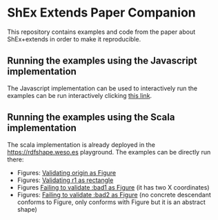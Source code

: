 # ShEx Extends Paper Companion

This repository contains examples and code from the paper about ShEx+extends in order to make it reproducible. 

## Running the examples using the Javascript implementation

The Javascript implementation can be used to interactively run the examples can be run interactively clicking <a href="https://shex.io/webapps/shex.js/packages/shex-webapp/doc/shex-simple?manifestURL=https://raw.githubusercontent.com/weso/shex_extends_paper_companion/master/examples/manifest.yml">this link</a>.

## Running the examples using the Scala implementation

The scala implementation is already deployed in the https://rdfshape.weso.es playground. The examples can be directly run there:

- Figures: <a href="https://rdfshape.weso.es/shexValidate?data=prefix%20%3A%20%20%20%20%20%20%20%3Chttp%3A%2F%2Fexample.org%2F%3E%0Aprefix%20xsd%3A%20%20%20%20%3Chttp%3A%2F%2Fwww.w3.org%2F2001%2FXMLSchema%23%3E%0A%0A%3Aorigin%20%3Acomponent%20%0A%20%5B%3Atype%20%3ALabel%3B%20%3Avalue%20%22Origin%22%5D%20%2C%0A%20%5B%3Atype%20%3AXCoord%3B%20%3Avalue%200%5D%20%2C%20%5B%3Atype%20%3AYCoord%3B%20%3Avalue%200%5D%20.%0A%0A%3Abad1%20%3Acomponent%20%0A%20%20%20%20%5B%20%3Atype%20%3ALabel%3B%20%3Avalue%20%22Origin%22%20%5D%20%2C%0A%20%20%20%20%5B%20%3Atype%20%3AXCoord%3B%20%3Avalue%200%3B%20%5D%20%2C%0A%20%20%20%20%5B%20%3Atype%20%3AXCoord%3B%20%3Avalue%201%3B%20%5D%20%2C%0A%20%20%20%20%5B%20%3Atype%20%3AYCoord%3B%20%3Avalue%200%3B%20%5D%20.%0A%0A%3Abad2%20%3Acomponent%20%20%20%20%20%0A%20%20%20%20%5B%20%3Atype%20%3ALabel%3B%20%3Avalue%20%22Unspecified%22%20%5D%20.%0A%20%20%20%20%0A%3Ar1%20%3Acomponent%20%0A%20%5B%3Atype%20%3ALabel%3B%20%3Avalue%20%22A%20red%20rectangle%22%5D%20%2C%0A%20%5B%3Atype%20%3AXCoord%3B%20%3Avalue%202%5D%2C%20%5B%3Atype%20%3AYCoord%3B%20%3Avalue%203%5D%2C%0A%20%5B%3Atype%20%3AColor%3B%20%3Avalue%20%3ARed%5D%2C%20%0A%20%5B%3Atype%20%3AHeight%3B%20%3Avalue%204%5D%2C%20%5B%3Atype%20%3AWidth%3B%20%3Avalue%205%5D%20.&dataFormat=Turtle&dataInference=NONE&dataSource=byText&schema=prefix%20%3A%20%20%20%20%20%20%20%3Chttp%3A%2F%2Fexample.org%2F%3E%0Aprefix%20xsd%3A%20%20%20%20%3Chttp%3A%2F%2Fwww.w3.org%2F2001%2FXMLSchema%23%3E%0Aprefix%20schema%3A%20%3Chttp%3A%2F%2Fschema.org%2F%3E%0A%0Aabstract%20%3CFigure%3E%20%7B%0A%20%3Acomponent%20%40%3CLabel%3E%0A%7D%0A%0A%3CLabel%3E%20%7B%20%3Atype%20%5B%20%3ALabel%20%5D%3B%20%3Avalue%20xsd%3Astring%20%7D%0A%0A%3CGeoFigure%3E%20extends%20%40%3CFigure%3E%20%7B%0A%20%20%3Acomponent%20%40%3CPosX%3E%20%3B%0A%20%20%3Acomponent%20%40%3CPosY%3E%0A%7D%0A%0A%3CPosX%3E%20%7B%20%3Atype%20%5B%20%3AXCoord%20%5D%3B%20%3Avalue%20xsd%3Ainteger%20%7D%0A%3CPosY%3E%20%7B%20%3Atype%20%5B%20%3AYCoord%20%5D%3B%20%3Avalue%20xsd%3Ainteger%20%7D%0A%0A%3CColoredFigure%3E%20extends%20%40%3CFigure%3E%20%7B%0A%20%20%3Acomponent%20%40%3CColor%3E%0A%7D%0A%0A%3CRectangle%3E%20extends%20%40%3CGeoFigure%3E%20extends%20%40%3CColoredFigure%3E%20%7B%0A%20%20%3Acomponent%20%40%3CHeight%3E%20%3B%0A%20%20%3Acomponent%20%40%3CWidth%3E%0A%7D%0A%0A%3CColor%3E%20%7B%3Atype%20%5B%20%3AColor%20%5D%3B%20%3Avalue%20%5B%3ARed%20%3AGreen%20%3ABlue%20%5D%20%7D%0A%3CHeight%3E%20%7B%3Atype%20%5B%20%3AHeight%20%5D%3B%20%3Avalue%20xsd%3Ainteger%20%7D%0A%3CWidth%3E%20%7B%3Atype%20%5B%20%3AWidth%20%5D%3B%20%3Avalue%20xsd%3Ainteger%20%7D&schemaEngine=ShEx&schemaFormat=ShExC&schemaSource=byText&shape-map=%3Aorigin%40%3CFigure%3E&shapeMapFormat=Compact&shapeMapSource=byText&triggerMode=ShapeMap">Validating origin as Figure</a>
- Figures: <a href="https://rdfshape.weso.es/shexValidate?data=prefix%20%3A%20%20%20%20%20%20%20%3Chttp%3A%2F%2Fexample.org%2F%3E%0Aprefix%20xsd%3A%20%20%20%20%3Chttp%3A%2F%2Fwww.w3.org%2F2001%2FXMLSchema%23%3E%0A%0A%3Aorigin%20%3Acomponent%20%0A%20%5B%3Atype%20%3ALabel%3B%20%3Avalue%20%22Origin%22%5D%20%2C%0A%20%5B%3Atype%20%3AXCoord%3B%20%3Avalue%200%5D%20%2C%20%5B%3Atype%20%3AYCoord%3B%20%3Avalue%200%5D%20.%0A%0A%3Abad1%20%3Acomponent%20%0A%20%20%20%20%5B%20%3Atype%20%3ALabel%3B%20%3Avalue%20%22Origin%22%20%5D%20%2C%0A%20%20%20%20%5B%20%3Atype%20%3AXCoord%3B%20%3Avalue%200%3B%20%5D%20%2C%0A%20%20%20%20%5B%20%3Atype%20%3AXCoord%3B%20%3Avalue%201%3B%20%5D%20%2C%0A%20%20%20%20%5B%20%3Atype%20%3AYCoord%3B%20%3Avalue%200%3B%20%5D%20.%0A%0A%3Abad2%20%3Acomponent%20%20%20%20%20%0A%20%20%20%20%5B%20%3Atype%20%3ALabel%3B%20%3Avalue%20%22Unspecified%22%20%5D%20.%0A%20%20%20%20%0A%3Ar1%20%3Acomponent%20%0A%20%5B%3Atype%20%3ALabel%3B%20%3Avalue%20%22A%20red%20rectangle%22%5D%20%2C%0A%20%5B%3Atype%20%3AXCoord%3B%20%3Avalue%202%5D%2C%20%5B%3Atype%20%3AYCoord%3B%20%3Avalue%203%5D%2C%0A%20%5B%3Atype%20%3AColor%3B%20%3Avalue%20%3ARed%5D%2C%20%0A%20%5B%3Atype%20%3AHeight%3B%20%3Avalue%204%5D%2C%20%5B%3Atype%20%3AWidth%3B%20%3Avalue%205%5D%20.&dataFormat=Turtle&dataInference=NONE&dataSource=byText&schema=prefix%20%3A%20%20%20%20%20%20%20%3Chttp%3A%2F%2Fexample.org%2F%3E%0Aprefix%20xsd%3A%20%20%20%20%3Chttp%3A%2F%2Fwww.w3.org%2F2001%2FXMLSchema%23%3E%0Aprefix%20schema%3A%20%3Chttp%3A%2F%2Fschema.org%2F%3E%0A%0Aabstract%20%3CFigure%3E%20%7B%0A%20%3Acomponent%20%40%3CLabel%3E%0A%7D%0A%0A%3CLabel%3E%20%7B%20%3Atype%20%5B%20%3ALabel%20%5D%3B%20%3Avalue%20xsd%3Astring%20%7D%0A%0A%3CGeoFigure%3E%20extends%20%40%3CFigure%3E%20%7B%0A%20%20%3Acomponent%20%40%3CPosX%3E%20%3B%0A%20%20%3Acomponent%20%40%3CPosY%3E%0A%7D%0A%0A%3CPosX%3E%20%7B%20%3Atype%20%5B%20%3AXCoord%20%5D%3B%20%3Avalue%20xsd%3Ainteger%20%7D%0A%3CPosY%3E%20%7B%20%3Atype%20%5B%20%3AYCoord%20%5D%3B%20%3Avalue%20xsd%3Ainteger%20%7D%0A%0A%3CColoredFigure%3E%20extends%20%40%3CFigure%3E%20%7B%0A%20%20%3Acomponent%20%40%3CColor%3E%0A%7D%0A%0A%3CRectangle%3E%20extends%20%40%3CGeoFigure%3E%20extends%20%40%3CColoredFigure%3E%20%7B%0A%20%20%3Acomponent%20%40%3CHeight%3E%20%3B%0A%20%20%3Acomponent%20%40%3CWidth%3E%0A%7D%0A%0A%3CColor%3E%20%7B%3Atype%20%5B%20%3AColor%20%5D%3B%20%3Avalue%20%5B%3ARed%20%3AGreen%20%3ABlue%20%5D%20%7D%0A%3CHeight%3E%20%7B%3Atype%20%5B%20%3AHeight%20%5D%3B%20%3Avalue%20xsd%3Ainteger%20%7D%0A%3CWidth%3E%20%7B%3Atype%20%5B%20%3AWidth%20%5D%3B%20%3Avalue%20xsd%3Ainteger%20%7D&schemaEngine=ShEx&schemaFormat=ShExC&schemaSource=byText&shape-map=%3Ar1%40%3CRectangle%3E&shapeMapFormat=Compact&shapeMapSource=byText&triggerMode=ShapeMap">Validating r1 as rectangle</a>
- Figures <a href="https://rdfshape.weso.es/shexValidate?data=prefix%20%3A%20%20%20%20%20%20%20%3Chttp%3A%2F%2Fexample.org%2F%3E%0Aprefix%20xsd%3A%20%20%20%20%3Chttp%3A%2F%2Fwww.w3.org%2F2001%2FXMLSchema%23%3E%0A%0A%3Aorigin%20%3Acomponent%20%0A%20%5B%3Atype%20%3ALabel%3B%20%3Avalue%20%22Origin%22%5D%20%2C%0A%20%5B%3Atype%20%3AXCoord%3B%20%3Avalue%200%5D%20%2C%20%5B%3Atype%20%3AYCoord%3B%20%3Avalue%200%5D%20.%0A%0A%3Abad1%20%3Acomponent%20%0A%20%20%20%20%5B%20%3Atype%20%3ALabel%3B%20%3Avalue%20%22Origin%22%20%5D%20%2C%0A%20%20%20%20%5B%20%3Atype%20%3AXCoord%3B%20%3Avalue%200%3B%20%5D%20%2C%0A%20%20%20%20%5B%20%3Atype%20%3AXCoord%3B%20%3Avalue%201%3B%20%5D%20%2C%0A%20%20%20%20%5B%20%3Atype%20%3AYCoord%3B%20%3Avalue%200%3B%20%5D%20.%0A%0A%3Abad2%20%3Acomponent%20%20%20%20%20%0A%20%20%20%20%5B%20%3Atype%20%3ALabel%3B%20%3Avalue%20%22Unspecified%22%20%5D%20.%0A%20%20%20%20%0A%3Ar1%20%3Acomponent%20%0A%20%5B%3Atype%20%3ALabel%3B%20%3Avalue%20%22A%20red%20rectangle%22%5D%20%2C%0A%20%5B%3Atype%20%3AXCoord%3B%20%3Avalue%202%5D%2C%20%5B%3Atype%20%3AYCoord%3B%20%3Avalue%203%5D%2C%0A%20%5B%3Atype%20%3AColor%3B%20%3Avalue%20%3ARed%5D%2C%20%0A%20%5B%3Atype%20%3AHeight%3B%20%3Avalue%204%5D%2C%20%5B%3Atype%20%3AWidth%3B%20%3Avalue%205%5D%20.&dataFormat=Turtle&dataInference=NONE&dataSource=byText&schema=prefix%20%3A%20%20%20%20%20%20%20%3Chttp%3A%2F%2Fexample.org%2F%3E%0Aprefix%20xsd%3A%20%20%20%20%3Chttp%3A%2F%2Fwww.w3.org%2F2001%2FXMLSchema%23%3E%0Aprefix%20schema%3A%20%3Chttp%3A%2F%2Fschema.org%2F%3E%0A%0Aabstract%20%3CFigure%3E%20%7B%0A%20%3Acomponent%20%40%3CLabel%3E%0A%7D%0A%0A%3CLabel%3E%20%7B%20%3Atype%20%5B%20%3ALabel%20%5D%3B%20%3Avalue%20xsd%3Astring%20%7D%0A%0A%3CGeoFigure%3E%20extends%20%40%3CFigure%3E%20%7B%0A%20%20%3Acomponent%20%40%3CPosX%3E%20%3B%0A%20%20%3Acomponent%20%40%3CPosY%3E%0A%7D%0A%0A%3CPosX%3E%20%7B%20%3Atype%20%5B%20%3AXCoord%20%5D%3B%20%3Avalue%20xsd%3Ainteger%20%7D%0A%3CPosY%3E%20%7B%20%3Atype%20%5B%20%3AYCoord%20%5D%3B%20%3Avalue%20xsd%3Ainteger%20%7D%0A%0A%3CColoredFigure%3E%20extends%20%40%3CFigure%3E%20%7B%0A%20%20%3Acomponent%20%40%3CColor%3E%0A%7D%0A%0A%3CRectangle%3E%20extends%20%40%3CGeoFigure%3E%20extends%20%40%3CColoredFigure%3E%20%7B%0A%20%20%3Acomponent%20%40%3CHeight%3E%20%3B%0A%20%20%3Acomponent%20%40%3CWidth%3E%0A%7D%0A%0A%3CColor%3E%20%7B%3Atype%20%5B%20%3AColor%20%5D%3B%20%3Avalue%20%5B%3ARed%20%3AGreen%20%3ABlue%20%5D%20%7D%0A%3CHeight%3E%20%7B%3Atype%20%5B%20%3AHeight%20%5D%3B%20%3Avalue%20xsd%3Ainteger%20%7D%0A%3CWidth%3E%20%7B%3Atype%20%5B%20%3AWidth%20%5D%3B%20%3Avalue%20xsd%3Ainteger%20%7D&schemaEngine=ShEx&schemaFormat=ShExC&schemaSource=byText&shape-map=%3Abad1%40%3CFigure%3E&shapeMapFormat=Compact&shapeMapSource=byText&triggerMode=ShapeMap">Failing to validate :bad1 as Figure</a> (it has two X coordinates)
- Figures: <a href="https://rdfshape.weso.es/shexValidate?data=prefix%20%3A%20%20%20%20%20%20%20%3Chttp%3A%2F%2Fexample.org%2F%3E%0Aprefix%20xsd%3A%20%20%20%20%3Chttp%3A%2F%2Fwww.w3.org%2F2001%2FXMLSchema%23%3E%0A%0A%3Aorigin%20%3Acomponent%20%0A%20%5B%3Atype%20%3ALabel%3B%20%3Avalue%20%22Origin%22%5D%20%2C%0A%20%5B%3Atype%20%3AXCoord%3B%20%3Avalue%200%5D%20%2C%20%5B%3Atype%20%3AYCoord%3B%20%3Avalue%200%5D%20.%0A%0A%3Abad1%20%3Acomponent%20%0A%20%20%20%20%5B%20%3Atype%20%3ALabel%3B%20%3Avalue%20%22Origin%22%20%5D%20%2C%0A%20%20%20%20%5B%20%3Atype%20%3AXCoord%3B%20%3Avalue%200%3B%20%5D%20%2C%0A%20%20%20%20%5B%20%3Atype%20%3AXCoord%3B%20%3Avalue%201%3B%20%5D%20%2C%0A%20%20%20%20%5B%20%3Atype%20%3AYCoord%3B%20%3Avalue%200%3B%20%5D%20.%0A%0A%3Abad2%20%3Acomponent%20%20%20%20%20%0A%20%20%20%20%5B%20%3Atype%20%3ALabel%3B%20%3Avalue%20%22Unspecified%22%20%5D%20.%0A%20%20%20%20%0A%3Ar1%20%3Acomponent%20%0A%20%5B%3Atype%20%3ALabel%3B%20%3Avalue%20%22A%20red%20rectangle%22%5D%20%2C%0A%20%5B%3Atype%20%3AXCoord%3B%20%3Avalue%202%5D%2C%20%5B%3Atype%20%3AYCoord%3B%20%3Avalue%203%5D%2C%0A%20%5B%3Atype%20%3AColor%3B%20%3Avalue%20%3ARed%5D%2C%20%0A%20%5B%3Atype%20%3AHeight%3B%20%3Avalue%204%5D%2C%20%5B%3Atype%20%3AWidth%3B%20%3Avalue%205%5D%20.&dataFormat=Turtle&dataInference=NONE&dataSource=byText&schema=prefix%20%3A%20%20%20%20%20%20%20%3Chttp%3A%2F%2Fexample.org%2F%3E%0Aprefix%20xsd%3A%20%20%20%20%3Chttp%3A%2F%2Fwww.w3.org%2F2001%2FXMLSchema%23%3E%0Aprefix%20schema%3A%20%3Chttp%3A%2F%2Fschema.org%2F%3E%0A%0Aabstract%20%3CFigure%3E%20%7B%0A%20%3Acomponent%20%40%3CLabel%3E%0A%7D%0A%0A%3CLabel%3E%20%7B%20%3Atype%20%5B%20%3ALabel%20%5D%3B%20%3Avalue%20xsd%3Astring%20%7D%0A%0A%3CGeoFigure%3E%20extends%20%40%3CFigure%3E%20%7B%0A%20%20%3Acomponent%20%40%3CPosX%3E%20%3B%0A%20%20%3Acomponent%20%40%3CPosY%3E%0A%7D%0A%0A%3CPosX%3E%20%7B%20%3Atype%20%5B%20%3AXCoord%20%5D%3B%20%3Avalue%20xsd%3Ainteger%20%7D%0A%3CPosY%3E%20%7B%20%3Atype%20%5B%20%3AYCoord%20%5D%3B%20%3Avalue%20xsd%3Ainteger%20%7D%0A%0A%3CColoredFigure%3E%20extends%20%40%3CFigure%3E%20%7B%0A%20%20%3Acomponent%20%40%3CColor%3E%0A%7D%0A%0A%3CRectangle%3E%20extends%20%40%3CGeoFigure%3E%20extends%20%40%3CColoredFigure%3E%20%7B%0A%20%20%3Acomponent%20%40%3CHeight%3E%20%3B%0A%20%20%3Acomponent%20%40%3CWidth%3E%0A%7D%0A%0A%3CColor%3E%20%7B%3Atype%20%5B%20%3AColor%20%5D%3B%20%3Avalue%20%5B%3ARed%20%3AGreen%20%3ABlue%20%5D%20%7D%0A%3CHeight%3E%20%7B%3Atype%20%5B%20%3AHeight%20%5D%3B%20%3Avalue%20xsd%3Ainteger%20%7D%0A%3CWidth%3E%20%7B%3Atype%20%5B%20%3AWidth%20%5D%3B%20%3Avalue%20xsd%3Ainteger%20%7D&schemaEngine=ShEx&schemaFormat=ShExC&schemaSource=byText&shape-map=%3Abad2%40%3CFigure%3E&shapeMapFormat=Compact&shapeMapSource=byText&triggerMode=ShapeMap">Failing to validate :bad2 as Figure</a> (no concrete descendant conforms to Figure, only conforms with Figure but it is an  abstract shape) 